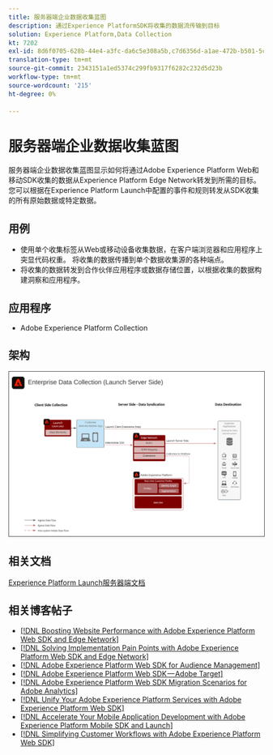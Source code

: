 ```yaml
---
title: 服务器端企业数据收集蓝图
description: 通过Experience PlatformSDK将收集的数据流传输到目标
solution: Experience Platform,Data Collection
kt: 7202
exl-id: 8d6f0705-628b-44e4-a3fc-da6c5e308a5b,c7d6356d-a1ae-472b-b501-5c736e990252
translation-type: tm+mt
source-git-commit: 2343151a1ed5374c299fb9317f6282c232d5d23b
workflow-type: tm+mt
source-wordcount: '215'
ht-degree: 0%

---
```


# 服务器端企业数据收集蓝图

服务器端企业数据收集蓝图显示如何将通过Adobe Experience Platform Web和移动SDK收集的数据从Experience Platform Edge Network转发到所需的目标。 您可以根据在Experience Platform Launch中配置的事件和规则转发从SDK收集的所有原始数据或特定数据。

## 用例

* 使用单个收集标签从Web或移动设备收集数据，在客户端浏览器和应用程序上突显代码权重。 将收集的数据传播到单个数据收集源的各种端点。
* 将收集的数据转发到合作伙伴应用程序或数据存储位置，以根据收集的数据构建洞察和应用程序。

## 应用程序

* Adobe Experience Platform Collection

## 架构

<img src="assets/entcollect.svg" alt="企业数据采集的参考体系结构" style="border:1px solid #4a4a4a" />

## 相关文档

[Experience Platform Launch服务器端文档](https://experienceleague.adobe.com/docs/launch/using/server-side-info/server-side-overview.html?lang=en#server-side-info)

## 相关博客帖子

* [[!DNL Boosting Website Performance with Adobe Experience Platform Web SDK and Edge Network]](https://medium.com/adobetech/boosting-website-performance-with-adobe-experience-platform-web-sdk-and-edge-network-329fcf70fdf9)
* [[!DNL Solving Implementation Pain Points with Adobe Experience Platform Web SDK and Edge Network]](https://medium.com/adobetech/solving-implementation-pain-points-with-adobe-experience-platform-web-sdk-and-edge-network-880b635e6819)
* [[!DNL Adobe Experience Platform Web SDK for Audience Management]](https://medium.com/adobetech/adobe-experience-platform-web-sdk-for-audience-management-751fa6d063bc)
* [[!DNL Adobe Experience Platform Web SDK — Adobe Target]](https://medium.com/adobetech/adobe-experience-platform-web-sdk-adobe-target-9b9f621d271)
* [[!DNL Adobe Experience Platform Web SDK Migration Scenarios for Adobe Analytics]](https://medium.com/adobetech/adobe-experience-platform-web-sdk-migration-scenarios-for-adobe-analytics-91c255ec82b0)
* [[!DNL Unify Your Adobe Experience Platform Services with Adobe Experience Platform Web SDK]](https://medium.com/adobetech/unify-your-adobe-experience-platform-services-with-adobe-experience-platform-web-sdk-75cf6851a9fc)
* [[!DNL Accelerate Your Mobile Application Development with Adobe Experience Platform Mobile SDK and Launch]](https://medium.com/adobetech/accelerate-your-mobile-application-development-with-adobe-experience-platform-mobile-sdk-and-launch-ed023536d611)
* [[!DNL Simplifying Customer Workflows with Adobe Experience Platform Web SDK]](https://medium.com/adobetech/simplifying-customer-workflows-with-adobe-experience-platform-web-sdk-4e54fe134f4a)
